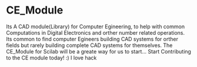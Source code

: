 # CE_Module
Its A CAD module(Library) for Computer Egineering, to help with common Computations in Digital Electronics and orther number 
related operations. Its common to find computer Egineers building CAD systems for orther fields but rarely building complete
CAD systems for themselves. The CE_Module for Scilab will be a greate way for us to start... Start Contributing to the CE module
today! :)
I love hack
